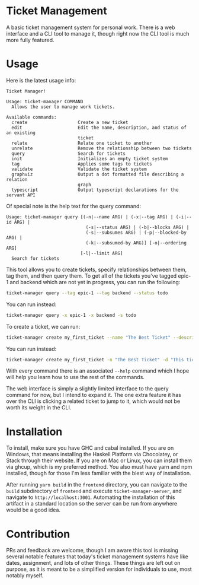 # Ticket Management

A basic ticket management system for personal work. There is a web interface and a CLI
tool to manage it, though right now the CLI tool is much more fully featured.

# Usage

Here is the latest usage info:

```
Ticket Manager!

Usage: ticket-manager COMMAND
  Allows the user to manage work tickets.

Available commands:
  create                   Create a new ticket
  edit                     Edit the name, description, and status of an existing
                           ticket
  relate                   Relate one ticket to another
  unrelate                 Remove the relationship between two tickets
  query                    Search for tickets
  init                     Initializes an empty ticket system
  tag                      Applies some tags to tickets
  validate                 Validate the ticket system
  graphviz                 Output a dot formatted file describing a relation
                           graph
  typescript               Output typescript declarations for the servant API
```

Of special note is the help text for the query command:

```
Usage: ticket-manager query [(-n|--name ARG) | (-x|--tag ARG) | (-i|--id ARG) |
                              (-s|--status ARG) | (-b|--blocks ARG) |
                              (-s|--subsumes ARG) | (-p|--blocked-by ARG) |
                              (-k|--subsumed-by ARG)] [-o|--ordering ARG]
                            [-l|--limit ARG]
  Search for tickets
```

This tool allows you to create tickets, specify relationships between them, tag them,
and then query them. To get all of the tickets you've tagged epic-1 and backend which
are not yet in progress, you can run the following:

```bash
ticket-manager query --tag epic-1 --tag backend --status todo
```

You can run instead:

```bash
ticket-manager query -x epic-1 -x backend -s todo
```

To create a ticket, we can run:
```bash
ticket-manager create my_first_ticket --name "The Best Ticket" --description "This ticket truly is the best" --status todo
```

You can run instead:
```bash
ticket-manager create my_first_ticket -n "The Best Ticket" -d "This ticket truly is the best" -s todo
```

With every command there is an associated `--help` command which I hope will help you learn how to use the rest of the commands.

The web interface is simply a slightly limited interface to the query command for now, but I intend to expand it.
The one extra feature it has over the CLI is clicking a related ticket to jump to it, which would not be worth
its weight in the CLI.

# Installation

To install, make sure you have GHC and cabal installed. If you are on Windows, that means
installing the Haskell Platform via Chocolatey, or Stack through their website. If you are
on Mac or Linux, you can install them via ghcup, which is my preferred method. You also
must have yarn and npm installed, though for those I'm less familiar with the blest way of
installation.

After running `yarn build` in the `frontend` directory, you can navigate to the `build` subdirectory of `frontend` and
execute `ticket-manager-server`, and navigate to `http://localhost:3001`. Automating the installation of this artifact in a standard location so the server can be run from anywhere would be a good idea.

# Contribution

PRs and feedback are welcome, though I am aware this tool is missing several notable features that
today's ticket management systems have like dates, assignment, and lots of other things. These
things are left out on purpose, as it is meant to be a simplified version for individuals to use,
most notably myself.
